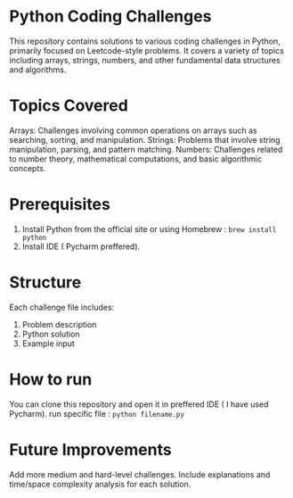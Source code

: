 # Python Coding Challenges

This repository contains solutions to various coding challenges in Python, primarily focused on Leetcode-style problems. 
It covers a variety of topics including arrays, strings, numbers, and other fundamental data structures and algorithms.

# Topics Covered
Arrays: Challenges involving common operations on arrays such as searching, sorting, and manipulation.
Strings: Problems that involve string manipulation, parsing, and pattern matching.
Numbers: Challenges related to number theory, mathematical computations, and basic algorithmic concepts.

# Prerequisites
1. Install Python from the official site or using Homebrew : `brew install python`
2. Install IDE ( Pycharm preffered).


# Structure 
Each challenge file includes:

1. Problem description
2. Python solution
3. Example input 

# How to run 

You can clone this repository and open it in preffered IDE ( I have used Pycharm).
run specific file : `python filename.py`

# Future Improvements
Add more medium and hard-level challenges.
Include explanations and time/space complexity analysis for each solution.
